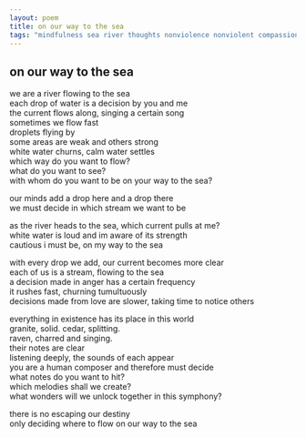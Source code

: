 ```yaml
---
layout: poem
title: on our way to the sea
tags: "mindfulness sea river thoughts nonviolence nonviolent compassion bodhisattva"
---
```


## on our way to the sea

we are a river flowing to the sea  
each drop of water is a decision by you and me  
the current flows along, singing a certain song  
sometimes we flow fast  
droplets flying by  
some areas are weak and others strong  
white water churns, calm water settles  
which way do you want to flow?  
what do you want to see?  
with whom do you want to be on your way to the sea?

our minds add a drop here and a drop there  
we must decide in which stream we want to be

as the river heads to the sea, which current pulls at me?  
white water is loud and im aware of its strength  
cautious i must be, on my way to the sea

with every drop we add, our current becomes more clear  
each of us is a stream, flowing to the sea  
a decision made in anger has a certain frequency  
it rushes fast, churning tumultuously  
decisions made from love are slower, taking time to notice others

everything in existence has its place in this world  
granite, solid. cedar, splitting.  
raven, charred and singing.  
their notes are clear  
listening deeply, the sounds of each appear  
you are a human composer and therefore must decide  
what notes do you want to hit?  
which melodies shall we create?  
what wonders will we unlock together in this symphony?

there is no escaping our destiny  
only deciding where to flow on our way to the sea
